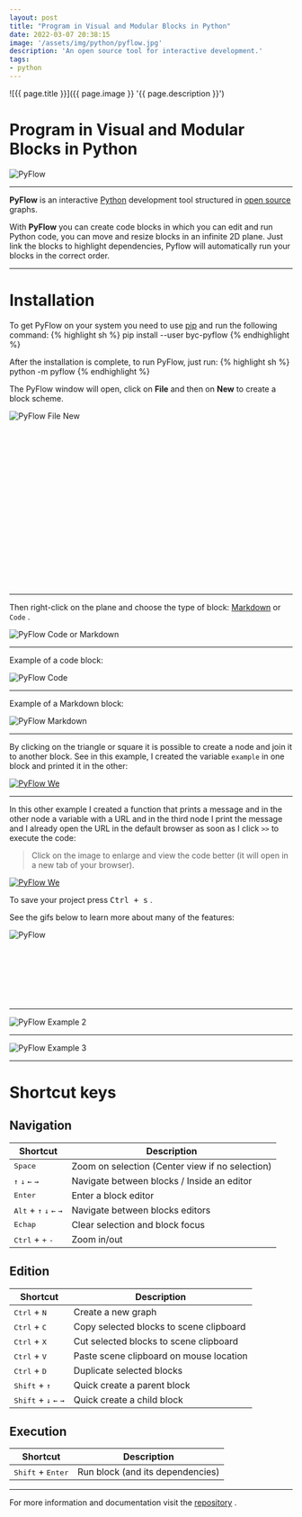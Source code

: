 ```yaml
---
layout: post
title: "Program in Visual and Modular Blocks in Python"
date: 2022-03-07 20:38:15
image: '/assets/img/python/pyflow.jpg'
description: 'An open source tool for interactive development.'
tags:
- python
---
```


![{{ page.title }}]({{ page.image }} '{{ page.description }}')

# Program in Visual and Modular Blocks in Python
> 

![PyFlow](/assets/img)

---

**PyFlow** is an interactive [Python](https://terminalroot.com/tags#python) development tool structured in [open source](https://terminalroot.com/tags#opensource) graphs.

With **PyFlow** you can create code blocks in which you can edit and run Python code, you can move and resize blocks in an infinite 2D plane. Just link the blocks to highlight dependencies, Pyflow will automatically run your blocks in the correct order.

---

# Installation
To get PyFlow on your system you need to use [pip](https://pypi.org/project/pip/) and run the following command:
{% highlight sh %}
pip install --user byc-pyflow
{% endhighlight %}

After the installation is complete, to run PyFlow, just run:
{% highlight sh %}
python -m pyflow
{% endhighlight %}

The PyFlow window will open, click on **File** and then on **New** to create a block scheme.

![PyFlow File New](/assets/img/python/pyflow-file-new.jpg)


<!-- SQUARE - GAMES ROOT -->
<script async src="//pagead2.googlesyndication.com/pagead/js/adsbygoogle.js"></script>
<ins class="adsbygoogle"
style="display:inline-block;width:336px;height:280px"
data-ad-client="ca-pub-2838251107855362"
data-ad-slot="5351066970"></ins>
<script>
(adsbygoogle = window.adsbygoogle || []).push({});
</script>

---

Then right-click on the plane and choose the type of block: [Markdown](https://terminalroot.com/tags#markdown) or `Code` .

![PyFlow Code or Markdown](/assets/img/python/pyflow-code.jpg)

---

Example of a code block:

![PyFlow Code](/assets/img/python/pyflow-run-code-1.jpg)

---

Example of a Markdown block:

![PyFlow Markdown](/assets/img/python/pyflow-markdown.jpg)

---

By clicking on the triangle or square it is possible to create a node and join it to another block. See in this example, I created the variable `example` in one block and printed it in the other:

[![PyFlow We](/assets/img/python/pyflow-run-code-2.jpg)](/assets/img/python/pyflow-run-code-2.jpg)

---

In this other example I created a function that prints a message and in the other node a variable with a URL and in the third node I print the message and I already open the URL in the default browser as soon as I click `>>` to execute the code:
> Click on the image to enlarge and view the code better (it will open in a new tab of your browser).

[![PyFlow We](/assets/img/python/pyflow.jpg)](/assets/img/python/pyflow.jpg)

To save your project press <kbd>Ctrl + s</kbd> .

See the gifs below to learn more about many of the features:

![PyFlow](https://github.com/Bycelium/PyFlow/raw/dev/media/mnist_example.gif)


<!-- MINI ADS -->
<script async src="//pagead2.googlesyndication.com/pagead/js/adsbygoogle.js"></script>
<!-- Games Root -->
<ins class="adsbygoogle"
style="display:inline-block;width:730px;height:95px"
data-ad-client="ca-pub-2838251107855362"
data-ad-slot="5351066970"></ins>
<script>
(adsbygoogle = window.adsbygoogle || []).push({});
</script>

---

![PyFlow Example 2](https://github.com/Bycelium/PyFlow/raw/dev/media/block_example.gif)

---

![PyFlow Example 3](https://github.com/Bycelium/PyFlow/raw/dev/media/resize_example.gif)

---

# Shortcut keys

## Navigation

| Shortcut                                                             | Description                                     |
| -------------------------------------------------------------------- | ----------------------------------------------- |
| <kbd>Space</kbd>                                                     | Zoom on selection (Center view if no selection) |
| <kbd>↑</kbd> <kbd>↓</kbd> <kbd>←</kbd> <kbd>→</kbd>                  | Navigate between blocks / Inside an editor      |
| <kbd>Enter</kbd>                                                     | Enter a block editor                            |
| <kbd>Alt</kbd> + <kbd>↑</kbd> <kbd>↓</kbd> <kbd>←</kbd> <kbd>→</kbd> | Navigate between blocks editors                 |
| <kbd>Echap</kbd>                                                     | Clear selection and block focus                 |
| <kbd>Ctrl</kbd> + <kbd>+</kbd>  <kbd>-</kbd>                         | Zoom in/out                                     |

## Edition

| Shortcut                                                  | Description                             |
| --------------------------------------------------------- | --------------------------------------- |
| <kbd>Ctrl</kbd> + <kbd>N</kbd>                            | Create a new graph                      |
| <kbd>Ctrl</kbd> + <kbd>C</kbd>                            | Copy selected blocks to scene clipboard |
| <kbd>Ctrl</kbd> + <kbd>X</kbd>                            | Cut selected blocks to scene clipboard  |
| <kbd>Ctrl</kbd> + <kbd>V</kbd>                            | Paste scene clipboard on mouse location |
| <kbd>Ctrl</kbd> + <kbd>D</kbd>                            | Duplicate selected blocks               |
| <kbd>Shift</kbd> + <kbd>↑</kbd>                           | Quick create a parent block             |
| <kbd>Shift</kbd> + <kbd>↓</kbd> <kbd>←</kbd> <kbd>→</kbd> | Quick create a child block              |

## Execution

| Shortcut                            | Description                      |
| ----------------------------------- | -------------------------------- |
| <kbd>Shift</kbd> + <kbd>Enter</kbd> | Run block (and its dependencies) |

---

For more information and documentation visit the [repository](https://github.com/Bycelium/PyFlow) .

